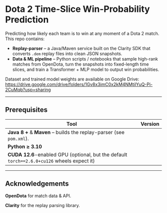 # Dota 2 Time-Slice Win-Probability Prediction

Predicting how likely each team is to win at any moment of a Dota 2 match.  
This repo contains:

* **Replay-parser** – a Java/Maven service built on the Clarity SDK that converts `.dem` replay files into clean JSON snapshots.  
* **Data & ML pipeline** – Python scripts / notebooks that sample high-rank matches from OpenDota, turn the snapshots into fixed-length time slices, and train a Transformer + MLP model to output win probabilities.

Dataset and trained model weights are available on Google Drive:
https://drive.google.com/drive/folders/1Gv8x3imC0x2kM4NMtilYuQ-Pi-2CuMqb?usp=sharing

---

## Prerequisites

| Tool | Version |
|------|---------|
| **Java 8 +** & **Maven** – builds the replay-parser (see `pom.xml`). |
| **Python ≥ 3.10** |
| **CUDA 12.6**-enabled GPU (optional, but the default `torch==2.6.0+cu126` wheels expect it) |

---

## Acknowledgements

**OpenDota** for match data & API.

**Clarity** for the replay parsing library.